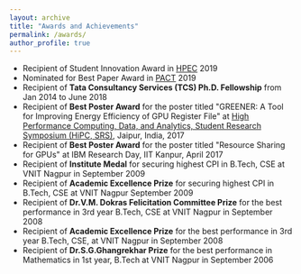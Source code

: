 ```yaml
---
layout: archive
title: "Awards and Achievements"
permalink: /awards/
author_profile: true
---
```


* Recipient of Student Innovation Award in [HPEC](http://ieee-hpec.org/2019/) 2019
* Nominated for Best Paper Award in [PACT](https://hpc.pnl.gov/pact19/) 2019
* Recipient of **Tata Consultancy Services (TCS)  Ph.D. Fellowship** from Jan 2014 to June 2018
* Recipient of **Best Poster Award** for the poster titled "GREENER: A Tool for Improving Energy Efficiency of GPU Register File" at [High Performance Computing, Data, and Analytics, Student Research Symposium (HiPC, SRS)](https://hipc.org/2017/), Jaipur, India, 2017
* Recipient of **Best Poster Award** for the poster titled "Resource Sharing for GPUs" at IBM Research Day, IIT Kanpur, April 2017
* Recipient of **Institute Medal** for securing highest CPI in B.Tech, CSE at VNIT Nagpur in September 2009
* Recipient of **Academic Excellence Prize** for securing highest CPI in B.Tech, CSE at VNIT Nagpur September 2009
* Recipient of **Dr.V.M. Dokras Felicitation Committee Prize** for the best performance in 3rd year B.Tech, CSE at VNIT Nagpur in September 2008
* Recipient of **Academic Excellence Prize** for the best performance in 3rd year B.Tech, CSE, at VNIT Nagpur in September 2008
* Recipient of **Dr.S.G.Ghangrekhar Prize** for the best performance in Mathematics in 1st year, B.Tech at VNIT Nagpur in September 2006



